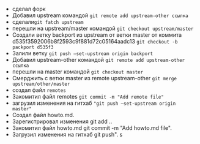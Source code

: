 - сделал форк
- Добавил upstream командой `git remote add upstream-other ссылка`
- сделали`git fatch upstream`
- перешли на upstream/master командой `git checkout upstream/master`
- Создали ветку backport из upstream от ветки master от коммита d535f3592006b8f2593c9f881d72c05164aadc13 `git checkout -b packport d535f3`
- Залили ветку `git push —set-upstream origin backport`
- Добавил upstream-other командой `git remote add upstream-other ссылка`
- перешли на master командой `git checkout master`
- Смерджить с ветки master из remote upstream-other `git merge upstream/other/master`
- создал файл `remotes`
- Закомитил файл remotes `git commit -m "Add remote file"`
- загрузил изменения на гитхаб `"git push —set-upstream origin master"`
- Создал файл howto.md.
- Зарегистрировал изменения git add ..
- Закомитил файл howto.md git commit -m "Add howto.md file".
- Загрузил изменения на гитхаб git push".
s